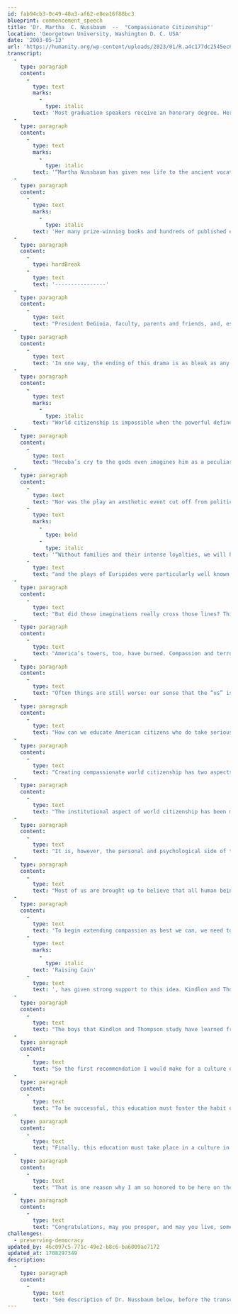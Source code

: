 ```yaml
---
id: fab94cb3-0c49-48a3-af62-e8ea16f88bc3
blueprint: commencement_speech
title: 'Dr. Martha  C. Nussbaum  --  "Compassionate Citizenship"'
location: 'Georgetown University, Washington D. C. USA'
date: '2003-05-13'
url: 'https://humanity.org/wp-content/uploads/2023/01/R.a4c177dc2545ec679792303d0839e245.jpeg'
transcript:
  -
    type: paragraph
    content:
      -
        type: text
        marks:
          -
            type: italic
        text: 'Most graduation speakers receive an honorary degree. Here, as an excellent example of how they often are phrased, is Dr. Nussbaum’s:'
  -
    type: paragraph
    content:
      -
        type: text
        marks:
          -
            type: italic
        text: '“Martha Nussbaum has given new life to the ancient vocation of the philosopher, understood as a thinker who both pursues deep questions about justice and the good and defends humanity’s highest ideals in the public forum. She has helped us see that the greatest human goods are fragile; that our emotions of love and loss, and their narrative depiction in literature, rightly record this fact; and that the capabilities for living a good human life of the most fragile and vulnerable among us, the women and children of the developing world, deserve shelter and support from their governments and from us all. Although critical of the Stoics’ assessment of our emotions, she has become a premier defender of the cosmopolitan ideal, which has come down to us from the Stoics via Immanuel Kant. Like her beloved Aristotle, Professor Nussbaum does not shrink from examining all sides of human nature. Chided for spending his time studying the movement and digestion of shellfish, Aristotle responded that ‘in every natural thing there is something wonderful.’ Having told us that story, Professor Nussbaum has gone on to examine all of humanity’s wonderful aspects, from our most sublime to what it is that we consider shameful and disgusting.'
  -
    type: paragraph
    content:
      -
        type: text
        marks:
          -
            type: italic
        text: 'Her many prize-winning books and hundreds of published essays cover topics from cosmopolitanism to cloning, from Aristotle’s Movement of Animals to Orwell’s 1984. She has contributed greatly to our understanding of the ideal of liberal education with her book, Cultivating Humanity, winner in 2002 of the Grawemeyer Award in Education. In a forthcoming work, Hiding from Humanity: Disgust, Shame, and the Law – depending on how one counts, perhaps her eleventh book – she examines how disgust and shame themselves can reflect and distort our moral judgment. For her contributions to the study of the ancients, which help us understand ourselves; for her inspired engagement with the full range of human artistic and literary achievement and her insistence on showing us how philosophy can learn from poetry; and for her passionate commitment to understanding and bettering the plight of the least fortunate, Georgetown University is proud to confer upon Martha C. Nussbaum the degree of Doctor of Humane Letters, honoris causa.”'
  -
    type: paragraph
    content:
      -
        type: hardBreak
      -
        type: text
        text: '----------------'
  -
    type: paragraph
    content:
      -
        type: text
        text: "President DeGioia, faculty, parents and friends, and, especially, graduates: On this day of celebration, I want to ask you to pause for a minute, and to think of the ending of a tragic drama, Euripides’ The Trojan Women. The towers of Troy are burning. All that is left of the once-proud city is a group of ragged women, bound for slavery, their husbands dead in battle, their sons murdered by the conquering Greeks, their daughters raped. Hecuba their queen invokes the king of the gods, using, remarkably, the language of democratic citizenship: “Son of Kronus, Council-President of Troy, father who gave us birth, do you see these undeserved sufferings that your Trojan people bear?” The Chorus answers grimly, “He sees, and yet the great city is no city. It has perished, and Troy exists no longer.” A little later, Hecuba and the Chorus conclude that the very name of their land has been wiped\_out."
  -
    type: paragraph
    content:
      -
        type: text
        text: 'In one way, the ending of this drama is as bleak as any in the history of tragic drama. Death, rape, slavery, fire destroying the towers, the city’s very name effaced from the record of history by rapacious and murderous Greeks. And yet, of course, it did not happen that way, not exactly. For the story of Troy’s fall is being enacted, some six hundred years after the event, by a company of Greek actors, in the Greek language of a Greek poet, in the presence of all the adult citizens of Athens, most powerful of Greek cities.'
  -
    type: paragraph
    content:
      -
        type: text
        marks:
          -
            type: italic
        text: "World citizenship is impossible when the powerful define their humanity in terms of possessions, rather than the goods of the soul. As the Greek philosophers long ago remarked, the goods of the soul are such that we can all strive toward them harmoniously: one person’s attainment of them reinforces, and does not undermine another’s. Material goods, by contrast, always cause conflict, especially when the goal is limitless accumulation, not merely sustenance. So world citizenship, and the compassion that supports it, must be built on the goods of the\_soul."
  -
    type: paragraph
    content:
      -
        type: text
        text: "Hecuba’s cry to the gods even imagines him as a peculiarly Athenian type of civic official, president of the city council. So the name of the land didn’t get wiped out after all. The imaginations of the conquerors were haunted by it, transmitted it, and mourn it. Obsessively their arts repeat the events of long-ago destruction, typically inviting, as here, the audience’s compassion for the women of Troy and blame for their assailants. In its very structure the play makes a claim for the moral value of compassionate imagining, as it asks its audience to partake in the terror of a burning city, of murder and rape and slavery. Insofar as members of the audience are engaged by this drama, feeling fear and grief for the conquered city, they demonstrate the ability of compassion to cross lines of time, place, and nation – and also, in the case of most of the audience, the line of sex, perhaps more difficult yet to\_cross."
  -
    type: paragraph
    content:
      -
        type: text
        text: "Nor was the play an aesthetic event cut off from political reality. The dramatic festivals of Athens were sacred festivals strongly connected to the idea of democratic deliberation,\_"
      -
        type: text
        marks:
          -
            type: bold
          -
            type: italic
        text: '“Without families and their intense loyalties, we will have, Aristotle says, a ‘watery’ kind of care all round. Nonetheless, when we observe how narrow and partisan our compassion usually is, we must ask how it can be educated and extended, so that the equal worth of all human beings becomes a stable psychological reality for us.”'
      -
        type: text
        text: "and the plays of Euripides were particularly well known for their engagement with contemporary events. In this case, the audience that watched The Trojan Women had recently voted to put to death the men of the rebellious colony of Melos and to enslave the women and children. Euripides invites them to contemplate the real human meaning of their actions. Compassion for the women of Troy should at least cause moral unease, reminding Athenians of the full and equal humanity of people who live in distant places, their fully human capacity for\_suffering."
  -
    type: paragraph
    content:
      -
        type: text
        text: "But did those imaginations really cross those lines? Think again of that invocation of Zeus. Trojans, if they worshipped Zeus as king of gods at all, surely did not refer to him as the president of the city council. The term prytanis is an Athenian legal term, completely unknown elsewhere. So it would appear that Hecuba is not a Trojan but a Greek. Her imagination is a Greek democratic (and mostly male) imagination. Maybe that’s a good thing, in the sense that the audience is surely invited to view her as their fellow and equal. But it still should give us pause. Did compassion really enable those Greeks to reach out and think about the real humanity of others, or did it stop short, allowing them to reaffirm the essential Greekness of everything that’s human? They are just us, and we are the ones who suffer humanly. Not those other ones, over in\_Melos."
  -
    type: paragraph
    content:
      -
        type: text
        text: "America’s towers, too, have burned. Compassion and terror are in the fabric of our lives. And now, like the Athenians, we must grapple with the fact that we have caused devastation in foreign lands. In the lives of Americans since 9/11, we do see evidence of the good work of compassion, as Americans make real to themselves the sufferings of many different people whom they never would otherwise have thought about: bereaved families of so many national and ethnic origins, even, sometimes, Arab-Americans who have suffered unfairly from airport searches and other types of mistreatment. Sometimes our compassion even crosses the national boundary. Tragedy led many people to a new awareness of the sufferings of the women of Afghanistan, and now many of us have compassion for the people of Iraq. All too often, however, the nation is the stopping place. In the New York Times issue last September [2002], commemorating 9/11, I was asked to comment on how America has changed. I wrote that Americans are becoming more curious and at least a little more knowledgeable about problems of poverty and lack of education in other parts of the world. But when my piece came out, it was on a page with about 20 other pieces, not one of which mentioned any other nation but the U. S., thus casting grave doubt, at least, on my optimistic\_contention."
  -
    type: paragraph
    content:
      -
        type: text
        text: "Often things are still worse: our sense that the “us” is all that matters can easily flip over into a demonizing of an imagined “them”, a group of outsiders who are imagined as enemies of the invulnerability and the pride of the all-important “us.” Just as parents’ compassion for their own children can all too easily slide into an attitude that promotes the defeat of other people’s children, so too with patriotism: compassion for our fellow Americans can all too easily slide over into an attitude that wants America to come out on top, defeating or subordinating other peoples or nations. Such attitudes have played an unfortunate role in much of the rhetoric surrounding the war with Iraq. We have been encouraged to be like sports fans cheering for our team, rather than as responsible world citizens trying to achieve a cooperative solution to our\_problems."
  -
    type: paragraph
    content:
      -
        type: text
        text: "How can we educate American citizens who do take seriously the reality of lives outside America, and who think of their own citizenship and its duties accordingly? Citizens who are not simply Americans, but citizens of the entire world, committed to both compassion and justice for the millions who suffer, not only from war, but from daily preventable tragedies such as malnutrition and disease? A child born in the\_U. S.\_today has life expectancy at birth of 78.6 years. A child born in Sierra Leone has life expectancy at birth of 38 years. In some African nations, 40% of the population is\_HIV\_positive, a situation perpetuated by the absence of affordable medications and suitable health infrastructure. In approximately one third of the world’s nations, less than 50% of women can read and write, a situation perpetuated by the inaction of multi-national corporations, who typically view young lives as instruments for gain, and who feel no responsibility to create educational opportunities and health care for their workforce. How can we educate American citizens who think responsibly about such problems, and America’s role in forming a world community to work on their\_solution?"
  -
    type: paragraph
    content:
      -
        type: text
        text: "Creating compassionate world citizenship has two aspects, the institutional and the personal. These must be cultivated at the same time, and they must reinforce one another. We will not get decent public attitudes without institutions that nourish the thoughts of inclusive world citizenship. But we also will not sustain those institutions, if we do not work to produce an expanded compassion in people, so that they make real to themselves the suffering of people at a\_distance."
  -
    type: paragraph
    content:
      -
        type: text
        text: "The institutional aspect of world citizenship has been much discussed, and though my proposals here go very much against the grain of the present administration and its public policies, they are familiar, and therefore can be stated briefly. We should base all our dealings with other nations on the recognition that there are binding moral norms that link us all into an international society. We should work to formalize those norms through international institutions, such as the United Nations, the International Labor Organization, the World Criminal Court, multinational alliances of many kinds, and binding agreements in areas such as environment, sex equality, and the rights of children. I believe we should not aim at a world state, and that global institutions should remain plural and decentralized, in order to protect national sovereignty, an important part of people’s right to freedom and self-determination. Nonetheless, we should work to strengthen the international institutions we already have, and to create others in particular areas. We should support these institutions with a true respect for the opinions of those who differ with us. That none of these goals is currently realized in our nation’s foreign policy, skeptical as it is of moral norms, of alliances, and of any interests outside of\_U.S.\_power, should be all too\_obvious."
  -
    type: paragraph
    content:
      -
        type: text
        text: "It is, however, the personal and psychological side of the issue on which I want to focus for the remainder of these brief remarks. Compassion is an emotion rooted, probably, in our biological heritage. But this history does not mean that compassion is devoid of thought. In fact, as Aristotle argued long ago, human compassion standardly requires three thoughts: that a serious bad thing has happened to someone else; that this bad event was not (or not entirely) the person’s own fault; and that we ourselves are vulnerable in similar ways. Thus compassion forms a psychological link between our own self-interest and the reality of another person’s good or ill. For that reason it is a morally valuable emotion – when it gets things right. Often, however, the thoughts involved in the emotion, and therefore the emotion itself, go astray, failing to link people at a distance to one’s own current possibilities and vulnerabilities. (Rousseau said that kings don’t feel compassion for their subjects because they count on never being human, subject to the vicissitudes of life.) These errors are likely to be built into the nature of compassion as it develops in childhood: we form intense attachments to the local first, and only gradually learn to have compassion for people who are outside our immediate circle. For many Americans, that expansion of concern stops at the national\_boundary."
  -
    type: paragraph
    content:
      -
        type: text
        text: "Most of us are brought up to believe that all human beings have equal worth. At least the world’s major religions and most secular philosophies tell us so. But our emotions don’t believe it. We mourn for those we know, not for those we don’t know. And most of us feel deep emotions about America, emotions we don’t feel about India, or Russia, or Rwanda. In and of itself, this narrowness of our emotional lives is probably acceptable and maybe even good. We need to built outward from meanings we understand, or else our moral life would be empty of urgency. Aristotle long ago said, plausibly, that the citizens in Plato’s ideal city, asked to care for all citizens equally, would actually care for none, since care is learned in small groups with their more intense attachments. Without families and their intense loyalties, we will have, he says, a “watery” kind of care all round. Nonetheless, when we observe how narrow and partisan our compassion usually is, we must ask how it can be educated and extended, so that the equal worth of all human beings becomes a stable psychological reality for\_us."
  -
    type: paragraph
    content:
      -
        type: text
        text: 'To begin extending compassion as best we can, we need to ask how and why local loyalties and attachments come to take in some instances an especially virulent and aggressive form, militating against a more general sympathy. I would suggest that one problem we particularly need to watch out for is a type of pathological narcissism in which the person demands complete control over all the sources of good, and a complete self-sufficiency in consequence. This pathology occurs repeatedly in human life, but perhaps it occurs with particular regularity in America, where young people are brought up to think that they are part of a nation that is on top of the world, and that they should expect to be completely in control of everything important in their lives, in consequence. Recent studies of troubled teens in America, particularly the impressive work of Dan Kindlon and Michael Thompson, in their book '
      -
        type: text
        marks:
          -
            type: italic
        text: 'Raising Cain'
      -
        type: text
        text: ', has given strong support to this idea. Kindlon and Thompson focus on boys, and they do believe that the problems they bring to light have a gendered aspect, but they are also signs of more general cultural problems.'
  -
    type: paragraph
    content:
      -
        type: text
        text: "The boys that Kindlon and Thompson study have learned from their culture that real men should be controlling, self-sufficient, dominant. They should never have, and certainly never admit to, fear and weakness. The consequence of this deformed expectation, Kindlon and Thompson show, is that these boys come to lack an understanding of their own vulnerabilities, needs and fears, weaknesses that all human beings share. They lack the language in which to characterize their own inner world, and they are by the same token clumsy interpreters of the emotions and inner lives of others. This emotional illiteracy is closely connected to aggression, as fear is turned outward, with little real understanding of the meaning of aggressive words and acts for the feelings of others. It is more than a little unfortunate that the foreign policy of our nation is at times expressed, today, in terms that reinforce these pathologies: we won’t let anyone threaten our preeminence, we’ll strike first against them,\_etc."
  -
    type: paragraph
    content:
      -
        type: text
        text: "So the first recommendation I would make for a culture of extended compassion is one that was also made by Rousseau. It is, that an education in common human weakness and vulnerability should be a very profound part of the education of all young people. Especially when they are at the crucial time when they are on the verge of adulthood, young people should learn to be tragic spectators, and to understand with increasing subtlety and responsiveness the predicaments to which human life is prone. Through stories and dramas, history, film, the study of philosophical and religious ethics, and the study of the global economic system, they should get the habit of decoding the suffering of another, and this decoding should deliberately lead them into lives both near and\_far."
  -
    type: paragraph
    content:
      -
        type: text
        text: "To be successful, this education must foster the habit of critical thinking, rooting out the inconsistencies of self-serving ethical thought; this suggests a key role for religious and secular philosophy. And it must also nourish the imagination; this suggests a key role for the arts. Third, it must offer much more knowledge of the world: the major world religions, economic conditions in developing countries, the deprivations with which a large proportion of the world’s people live from day to\_day."
  -
    type: paragraph
    content:
      -
        type: text
        text: "Finally, this education must take place in a culture in which materialism and greed are powerfully and pervasively criticized. World citizenship is impossible when the powerful define their humanity in terms of possessions, rather than the goods of the soul. As the Greek philosophers long ago remarked, the goods of the soul are such that we can all strive toward them harmoniously: one person’s attainment of them reinforces, and does not undermine another’s. Material goods, by contrast, always cause conflict, especially when the goal is limitless accumulation, not merely sustenance. So world citizenship, and the compassion that supports it, must be built on the goods of the\_soul."
  -
    type: paragraph
    content:
      -
        type: text
        text: "That is one reason why I am so honored to be here on the campus of America’s oldest and most distinguished Catholic university, and why I typically feel so much at home when I lecture in Catholic universities: because there is a shared understanding that the soul comes first, and that possessions are tools. That understanding (which is also formative in my own religion) is a non-negotiable basis for compassionate citizenship in today’s world. Are such ideas understood in our government? Not fully, I believe, even though our leadership portrays itself as Christian. On this day of celebration, let Hecuba’s cry for compassion and justice echo in our hearts, calling us to a life that challenges entrenched complacency and greed, and the violence that so often grows out of that greed, working against the recalcitrance of the world to make compassionate citizenship not just an ideal but a\_reality."
  -
    type: paragraph
    content:
      -
        type: text
        text: "Congratulations, may you prosper, and may you live, some day, in a world of justice for\_all."
challenges:
  - preserving-democracy
updated_by: 46c097c5-771c-49e2-b8c6-ba6009ae7172
updated_at: 1708297349
description:
  -
    type: paragraph
    content:
      -
        type: text
        text: 'See description of Dr. Nussbaum below, before the transcript begins.'
---
```

